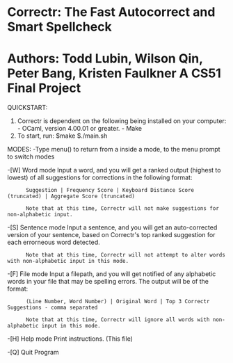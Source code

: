 Correctr: The Fast Autocorrect and Smart Spellcheck
============
Authors:
Todd Lubin, Wilson Qin, Peter Bang, Kristen Faulkner
A CS51 Final Project
============

QUICKSTART:
  1. Correctr is dependent on the following being installed on your computer:
    - OCaml, version 4.00.01 or greater.
    - Make
  2. To start, run:
      $make
      $./main.sh

MODES:
  -Type menu() to return from a inside a mode, to the menu prompt to switch modes

  -[W] Word mode
          Input a word, and you will get a ranked output (highest to lowest) of all suggestions for corrections in the following format:
          
          Suggestion | Frequency Score | Keyboard Distance Score (truncated) | Aggregate Score (truncated)

          Note that at this time, Correctr will not make suggestions for non-alphabetic input.

  -[S] Sentence mode
          Input a sentence, and you will get an auto-corrected version of your sentence, based on Correctr's top ranked suggestion for each errorneous word detected. 

          Note that at this time, Correctr will not attempt to alter words with non-alphabetic input in this mode.

  -[F] File mode
          Input a filepath, and you will get notified of any alphabetic words in your file that may be spelling errors. The output will be of the format:

          (Line Number, Word Number) | Original Word | Top 3 Correctr Suggestions - comma separated

          Note that at this time, Correctr will ignore all words with non-alphabetic input in this mode.

  -[H] Help mode
          Print instructions. (This file)
  
  -[Q] Quit Program


